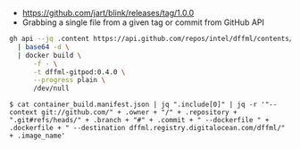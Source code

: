 - https://github.com/jart/blink/releases/tag/1.0.0
- Grabbing a single file from a given tag or commit from GitHub API

```bash
gh api --jq .content https://api.github.com/repos/intel/dffml/contents/scripts/gitpod.Dockerfile?ref=0.4.0 \
  | base64 -d \
  | docker build \
      -f - \
      -t dffml-gitpod:0.4.0 \
      --progress plain \
      /dev/null
```

```console
$ cat container_build.manifest.json | jq ".include[0]" | jq -r '"--context git://github.com/" + .owner + "/" + .repository + ".git#refs/heads/" + .branch + "#" + .commit + " --dockerfile " + .dockerfile + " --destination dffml.registry.digitalocean.com/dffml/" + .image_name'
```
